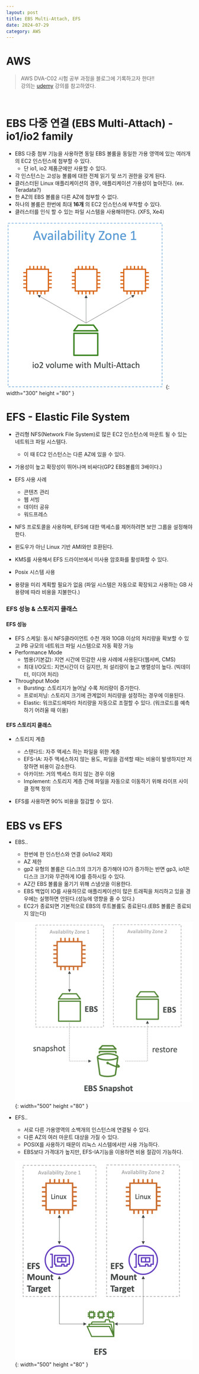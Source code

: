 ```yaml
---
layout: post
title: EBS Multi-Attach, EFS
date: 2024-07-29
category: AWS
---
```


# AWS

> AWS DVA-C02 시험 공부 과정을 블로그에 기록하고자 한다!! <br>
> 강의는 [udemy](https://www.udemy.com/share/105Hxw3@0cQdz1131EH9l6miYRGC7Z2Im8bmTMdAo7U-M_IUQA0101eYlVeFerKpk6CkYQwlDA==/) 강의를 참고하였다.

<br>

# EBS 다중 연결 (EBS Multi-Attach) - io1/io2 family
- EBS 다중 첨부 기능을 사용하면 동일 EBS 볼륨을 동일한 가용 영역에 있는 여러개의 EC2 인스턴스에 첨부할 수 있다. 
  - 단 io1, io2 제품군에만 사용할 수 있다.
- 각 인스턴스는 고성능 볼륨에 대한 전체 읽기 및 쓰기 권한을 갖게 된다.
- 클러스터된 Linux 애플리케이션의 경우, 애플리케이션 가용성이 높아진다. (ex. Teradata?)
- 한 AZ의 EBS 볼륨을 다른 AZ에 첨부할 수 없다. 
- 하나의 볼륨은 한번에 최대 **16개** 의 EC2 인스턴스에 부착할 수 있다. 
- 클러스터를 인식 할 수 있는 파일 시스템을 사용해야한다. (XFS, Xe4)

![alt text](\public\img\aws9-1.png){: width="300" height ="80" }


# EFS - Elastic File System
- 관리형 NFS(Network File System)로 많은 EC2 인스턴스에 마운트 될 수 있는 네트워크 파일 시스템다.
  - 이 때 EC2 인스턴스는 다른 AZ에 있을 수 있다. 
- 가용성이 높고 확장성이 뛰어나며 비싸다(GP2 EBS볼륨의 3배이다.)

- EFS 사용 사례
  - 콘텐츠 관리
  - 웹 서빙
  - 데이터 공유
  - 워드프레스
- NFS 프로토콜을 사용하며, EFS에 대한 액세스를 제어하려면 보안 그룹을 설정해야한다. 
- 윈도우가 아닌 Linux 기반 AMI와만 호환된다.
- KMS를 사용해서 EFS 드라이브에서 미사용 암호화를 활성화할 수 있다. 
- Posix 시스템 사용
- 용량을 미리 계획할 필요가 없음 (파일 시스템은 자동으로 확장되고 사용하는 GB 사용량에 따라 비용을 지불한다.)

### EFS 성능 & 스토리지 클래스
#### EFS 성능
- EFS 스케일: 동시 NFS클라이언트 수천 개와 10GB 이상의 처리량을 확보할 수 있고 PB 규모의 네트워크 파일 시스템으로 자동 확장 가능
- Performance Mode
  - 범용(기본값): 지연 시간에 민감한 사용 사례에 사용된다(웹서버, CMS)
  - 최대 I/O모드: 지연시간이 더 길지만, 처 설리량이 높고 병렬성이 높다. (빅데이터, 미디어 처리)
- Throughput Mode
  - Bursting: 스토리지가 늘어날 수록 처리량이 증가한다.
  - 프로비저닝: 스토리지 크기에 관계없이 처리량을 설정하는 경우에 이용된다.
  - Elastic: 워크로드에따라 처리량을 자동으로 조절할 수 있다. (워크로드를 예측하기 어려울 때 이용) 

#### EFS 스토리지 클래스
- 스토리지 계층
  - 스탠다드: 자주 액세스 하는 파일을 위한 계층
  - EFS-IA: 자주 액세스하지 않는 용도, 파일을 검색할 때는 비용이 발생하지만 저장하면 비용이 감소한다.
  - 아카이브: 거의 백세스 하지 않는 경우 이용 
  - Implement: 스토리지 계층 간에 파일을 자동으로 이동하기 위해 라이프 사이클 정책 정의

- EFS를 사용하면 90% 비용을 절감할 수 있다. 

# EBS vs EFS
- EBS..
  - 한번에 한 인스턴스와 연결 (io1/io2 제외)
  - AZ 제한
  - gp2 유형의 볼륨은 디스크의 크기가 증가해야 IO가 증가하는 반면 gp3, io1은 디스크 크기와 무관하게 IO를 증하시킬 수 있다. 
  - AZ간 EBS 볼륨을 옮기기 위해 스냄샷을 이용한다. 
  - EBS 백업이 IO를 사용하므로 애플리케이션이 많은 트래픽을 처리하고 있을 경우에는 실행하면 안된다.(성능에 영향을 줄 수 있다.)
  - EC2가 종료되면 기본적으로 EBS의 루트볼륨도 종료된다.(EBS 볼륨은 종료되지 않는다)
    
  ![alt text](\public\img\aws9-2.png){: width="500" height ="80" }

- EFS..
  - 서로 다른 가용영역의 소백개의 인스턴스에 연결될 수 있다.
  - 다른 AZ의 여러 마운트 대상을 가질 수 있다. 
  - POSIX를 사용하기 때문이 리눅스 시스템에서만 사용 가능하다.
  - EBS보다 가격대가 높지만, EFS-IA기능을 이용하면 비용 절감이 가능하다.
    
  ![alt text](\public\img\aws9-3.png){: width="500" height ="80" }